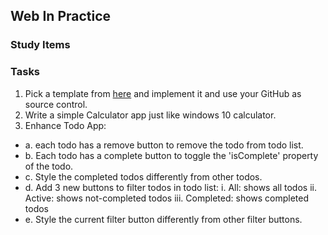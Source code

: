## Web In Practice

### Study Items  <!-- omit in toc -->


### Tasks  <!-- omit in toc -->

1. Pick a template from [here](https://colorlib.com/wp/free-html5-admin-dashboard-templates/) and implement it and use your GitHub as source control.
2. Write a simple Calculator app just like windows 10 calculator.
3. Enhance Todo App:
  - a. each todo has a remove button to remove the todo from todo list.
  - b. Each todo has a complete button to toggle the 'isComplete' property of the todo.
  - c. Style the completed todos differently from other todos.
  - d. Add 3 new buttons to filter todos in todo list:
      i. All: shows all todos
      ii. Active: shows not-completed todos
      iii. Completed: shows completed todos
  - e. Style the current filter button differently from other filter buttons.
